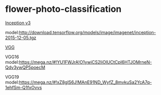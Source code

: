 # flower-photo-classification

[Inception v3](https://github.com/tensorflow/tensorflow/blob/master/tensorflow/contrib/slim/python/slim/nets/inception_v3.py)

model:http://download.tensorflow.org/models/image/imagenet/inception-2015-12-05.tgz

[VGG](https://github.com/machrisaa/tensorflow-vgg)

VGG16 model:https://mega.nz/#!YU1FWJrA!O1ywiCS2IiOlUCtCpI6HTJOMrneN-Qdv3ywQP5poecM 

VGG19 model:https://mega.nz/#!xZ8glS6J!MAnE91ND_WyfZ_8mvkuSa2YcA7q-1ehfSm-Q1fxOvvs